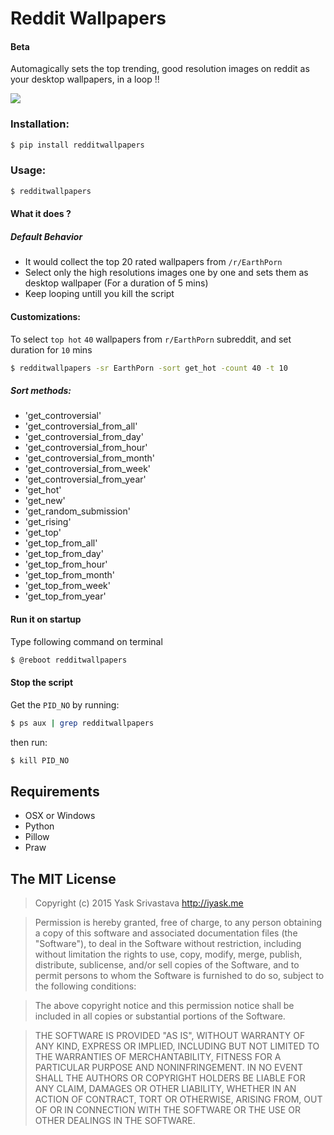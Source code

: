 # Reddit Wallpapers
#### Beta

Automagically sets the top trending, good resolution images on reddit as your desktop wallpapers, in a loop !!


<img src="http://i.imgur.com/a0EpxUI.jpg"/>

### Installation:
```bash
$ pip install redditwallpapers
```


### Usage:
```bash
$ redditwallpapers
```

#### What it does ?
##### Default Behavior

* It would collect the top 20 rated wallpapers from `/r/EarthPorn` 
* Select only the high resolutions images one by one and sets them as desktop wallpaper (For a duration of 5 mins)
* Keep looping untill you kill the script



#### Customizations:

To select `top hot` `40` wallpapers from `r/EarthPorn` subreddit, and set duration for `10` mins

```bash
$ redditwallpapers -sr EarthPorn -sort get_hot -count 40 -t 10
```

##### Sort methods:
 * 'get_controversial'
 * 'get_controversial_from_all'
 * 'get_controversial_from_day'
 * 'get_controversial_from_hour'
 * 'get_controversial_from_month'
 * 'get_controversial_from_week'
 * 'get_controversial_from_year'
 * 'get_hot'
 * 'get_new'
 * 'get_random_submission'
 * 'get_rising'
 * 'get_top'
 * 'get_top_from_all'
 * 'get_top_from_day'
 * 'get_top_from_hour'
 * 'get_top_from_month'
 * 'get_top_from_week'
 * 'get_top_from_year'

#### Run it on startup

Type following command on terminal

```bash
$ @reboot redditwallpapers
```

#### Stop the script
Get the `PID_NO` by running: 

```bash
$ ps aux | grep redditwallpapers
```

then run: 
```bash
$ kill PID_NO
```
## Requirements
* OSX or Windows
* Python
* Pillow
* Praw

## The MIT License
> Copyright (c) 2015 Yask Srivastava http://iyask.me

> Permission is hereby granted, free of charge, to any person obtaining a copy
of this software and associated documentation files (the "Software"), to deal
in the Software without restriction, including without limitation the rights
to use, copy, modify, merge, publish, distribute, sublicense, and/or sell
copies of the Software, and to permit persons to whom the Software is
furnished to do so, subject to the following conditions:

> The above copyright notice and this permission notice shall be included in
all copies or substantial portions of the Software.

> THE SOFTWARE IS PROVIDED "AS IS", WITHOUT WARRANTY OF ANY KIND, EXPRESS OR
IMPLIED, INCLUDING BUT NOT LIMITED TO THE WARRANTIES OF MERCHANTABILITY,
FITNESS FOR A PARTICULAR PURPOSE AND NONINFRINGEMENT. IN NO EVENT SHALL THE
AUTHORS OR COPYRIGHT HOLDERS BE LIABLE FOR ANY CLAIM, DAMAGES OR OTHER
LIABILITY, WHETHER IN AN ACTION OF CONTRACT, TORT OR OTHERWISE, ARISING FROM,
OUT OF OR IN CONNECTION WITH THE SOFTWARE OR THE USE OR OTHER DEALINGS IN
THE SOFTWARE.
